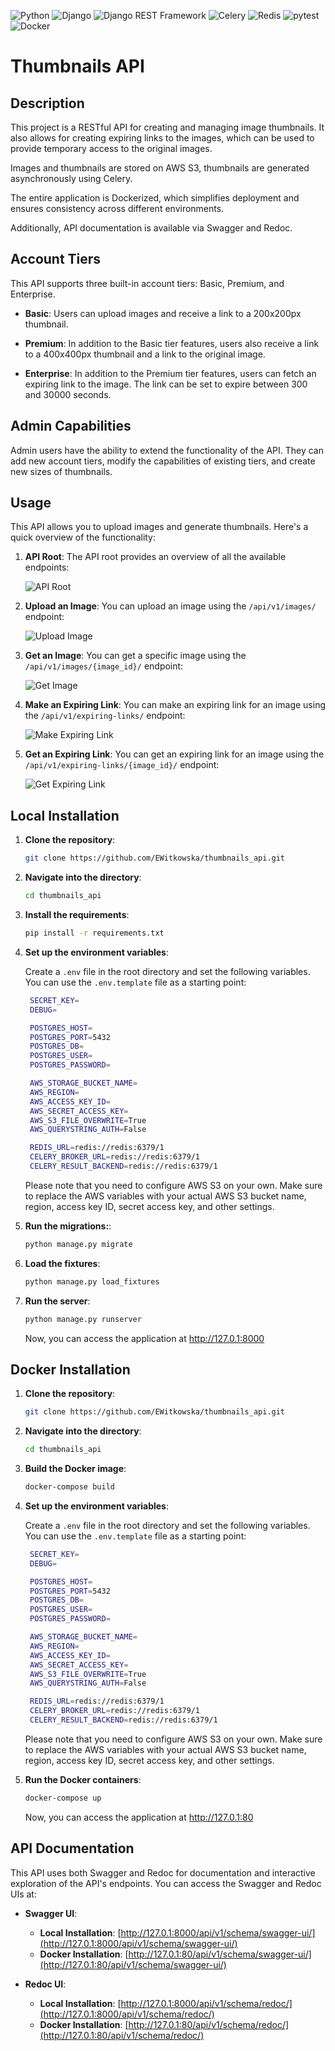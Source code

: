 ![Python](https://img.shields.io/badge/-Python-3776AB?style=flat-square&logo=python&logoColor=white)
![Django](https://img.shields.io/badge/-Django-092E20?style=flat-square&logo=django&logoColor=white)
![Django REST Framework](https://img.shields.io/badge/-Django%20REST%20Framework-092E20?style=flat-square&logo=django&logoColor=white)
![Celery](https://img.shields.io/badge/-Celery-37814A?style=flat-square&logo=celery&logoColor=white)
![Redis](https://img.shields.io/badge/-Redis-DC382D?style=flat-square&logo=redis&logoColor=white)
![pytest](https://img.shields.io/badge/-pytest-0A9EDC?style=flat-square&logo=pytest&logoColor=white)
![Docker](https://img.shields.io/badge/-Docker-2496ED?style=flat-square&logo=docker&logoColor=white)

# Thumbnails API

## Description

This project is a RESTful API for creating and managing image thumbnails. It also allows for creating expiring links to the images, which can be used to provide temporary access to the original images.

Images and thumbnails are stored on AWS S3, thumbnails are generated asynchronously using Celery.

The entire application is Dockerized, which simplifies deployment and ensures consistency across different environments.

Additionally, API documentation is available via Swagger and Redoc.

## Account Tiers

This API supports three built-in account tiers: Basic, Premium, and Enterprise.

- **Basic**: Users can upload images and receive a link to a 200x200px thumbnail.

- **Premium**: In addition to the Basic tier features, users also receive a link to a 400x400px thumbnail and a link to the original image.

- **Enterprise**: In addition to the Premium tier features, users can fetch an expiring link to the image. The link can be set to expire between 300 and 30000 seconds.

## Admin Capabilities

Admin users have the ability to extend the functionality of the API. They can add new account tiers, modify the capabilities of existing tiers, and create new sizes of thumbnails.

## Usage

This API allows you to upload images and generate thumbnails. Here's a quick overview of the functionality:

1. **API Root**: The API root provides an overview of all the available endpoints:

   ![API Root](assets/api-root.png)

2. **Upload an Image**: You can upload an image using the `/api/v1/images/` endpoint:

   ![Upload Image](assets/upload-image.png)

3. **Get an Image**: You can get a specific image using the `/api/v1/images/{image_id}/` endpoint:

   ![Get Image](assets/get-image.png)

4. **Make an Expiring Link**: You can make an expiring link for an image using the `/api/v1/expiring-links/` endpoint:

   ![Make Expiring Link](assets/make-expiring-link.png)

5. **Get an Expiring Link**: You can get an expiring link for an image using the `/api/v1/expiring-links/{image_id}/` endpoint:

   ![Get Expiring Link](assets/get-expiring-link.png)

## Local Installation

1. **Clone the repository**:

   ```bash
   git clone https://github.com/EWitkowska/thumbnails_api.git

   ```

2. **Navigate into the directory**:

   ```bash
   cd thumbnails_api

   ```

3. **Install the requirements**:

   ```bash
   pip install -r requirements.txt

   ```

4. **Set up the environment variables**:

   Create a `.env` file in the root directory and set the following variables.
   You can use the `.env.template` file as a starting point:

   ```bash
    SECRET_KEY=
    DEBUG=

    POSTGRES_HOST=
    POSTGRES_PORT=5432
    POSTGRES_DB=
    POSTGRES_USER=
    POSTGRES_PASSWORD=

    AWS_STORAGE_BUCKET_NAME=
    AWS_REGION=
    AWS_ACCESS_KEY_ID=
    AWS_SECRET_ACCESS_KEY=
    AWS_S3_FILE_OVERWRITE=True
    AWS_QUERYSTRING_AUTH=False

    REDIS_URL=redis://redis:6379/1
    CELERY_BROKER_URL=redis://redis:6379/1
    CELERY_RESULT_BACKEND=redis://redis:6379/1
   ```

   Please note that you need to configure AWS S3 on your own. Make sure to replace the AWS variables with your actual AWS S3 bucket name, region, access key ID, secret access key, and other settings.

5. **Run the migrations:**:

   ```bash
   python manage.py migrate

   ```

6. **Load the fixtures**:

   ```bash
   python manage.py load_fixtures

   ```

7. **Run the server**:

   ```bash
   python manage.py runserver
   ```

   Now, you can access the application at http://127.0.1:8000

## Docker Installation

1. **Clone the repository**:

   ```bash
   git clone https://github.com/EWitkowska/thumbnails_api.git
   ```

2. **Navigate into the directory**:

   ```bash
   cd thumbnails_api
   ```

3. **Build the Docker image**:

   ```bash
   docker-compose build
   ```

4. **Set up the environment variables**:

   Create a `.env` file in the root directory and set the following variables.
   You can use the `.env.template` file as a starting point:

   ```bash
    SECRET_KEY=
    DEBUG=

    POSTGRES_HOST=
    POSTGRES_PORT=5432
    POSTGRES_DB=
    POSTGRES_USER=
    POSTGRES_PASSWORD=

    AWS_STORAGE_BUCKET_NAME=
    AWS_REGION=
    AWS_ACCESS_KEY_ID=
    AWS_SECRET_ACCESS_KEY=
    AWS_S3_FILE_OVERWRITE=True
    AWS_QUERYSTRING_AUTH=False

    REDIS_URL=redis://redis:6379/1
    CELERY_BROKER_URL=redis://redis:6379/1
    CELERY_RESULT_BACKEND=redis://redis:6379/1
   ```

   Please note that you need to configure AWS S3 on your own. Make sure to replace the AWS variables with your actual AWS S3 bucket name, region, access key ID, secret access key, and other settings.

5. **Run the Docker containers**:

   ```bash
   docker-compose up
   ```

   Now, you can access the application at http://127.0.1:80

## API Documentation

This API uses both Swagger and Redoc for documentation and interactive exploration of the API's endpoints. You can access the Swagger and Redoc UIs at:

- **Swagger UI**:

  - **Local Installation**: [http://127.0.1:8000/api/v1/schema/swagger-ui/](http://127.0.1:8000/api/v1/schema/swagger-ui/)
  - **Docker Installation**: [http://127.0.1:80/api/v1/schema/swagger-ui/](http://127.0.1:80/api/v1/schema/swagger-ui/)

- **Redoc UI**:
  - **Local Installation**: [http://127.0.1:8000/api/v1/schema/redoc/](http://127.0.1:8000/api/v1/schema/redoc/)
  - **Docker Installation**: [http://127.0.1:80/api/v1/schema/redoc/](http://127.0.1:80/api/v1/schema/redoc/)

